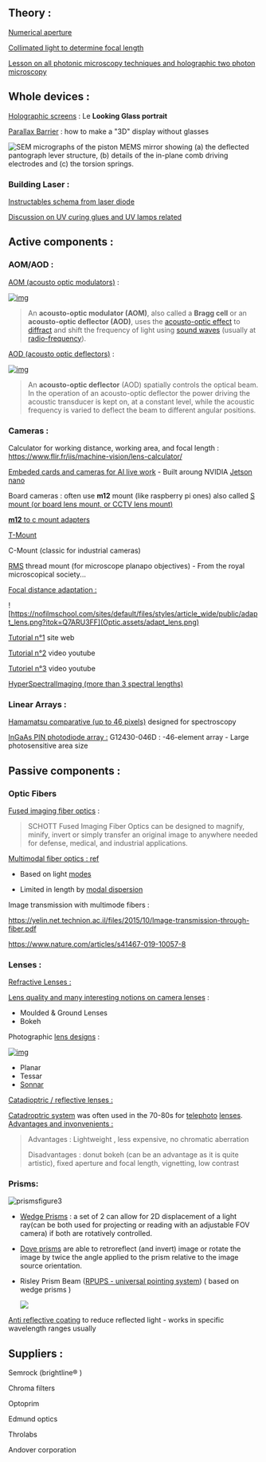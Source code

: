 ## Theory : 

[Numerical aperture](https://www.zeiss.com/microscopy/int/solutions/reference/basic-microscopy/numerical-aperture-and-resolution.html)

[Collimated light to determine focal length](https://www.edmundoptics.com/knowledge-center/video/tutorials/understanding-collimation-to-determine-optical-lens-focal-length/)



[Lesson on all photonic microscopy techniques and holographic two photon microscopy](https://www.vassanellilab.eu//wp-content/uploads/2016/02/holgraphic-two-photon-microscopy.pdf)

## Whole devices : 

[Holographic screens](https://www.crumpe.com/2020/12/looking-glass-portrait-cadre-photo-qui-transforme-les-portraits-iphone-en-hologrammes-3d/) : Le **Looking Glass portrait**

[Parallax Barrier](https://en.wikipedia.org/wiki/Parallax_barrier) : how to make a "3D" display without glasses 

![SEM micrographs of the piston MEMS mirror showing (a) the deflected pantograph lever structure, (b) details of the in-plane comb driving electrodes and (c) the torsion springs.](Optic.assets/SEM-micrographs-of-the-piston-MEMS-mirror-showing-a-the-deflected-pantograph-lever.jpg)

### Building Laser :

[Instructables schema from laser diode](https://www.instructables.com/id/How-to-build-a-laser-general-guide/)

[Discussion on UV curing glues and UV lamps related](https://www.researchgate.net/post/How_to_choose_a_UV_curing_lamp1) 



## Active components :

### AOM/AOD :

[AOM (acousto optic modulators)](https://en.wikipedia.org/wiki/Acousto-optic_modulator#Modelocking) : 

[![img](Optic.assets/260px-Acousto-optic_Modulator.png)](https://en.wikipedia.org/wiki/File:Acousto-optic_Modulator.png)

> An **acousto-optic modulator (AOM)**, also called a **Bragg cell** or an **acousto-optic deflector (AOD)**, uses the [acousto-optic effect](https://en.wikipedia.org/wiki/Acousto-optic_effect) to [diffract](https://en.wikipedia.org/wiki/Diffraction) and shift the frequency of light using [sound waves](https://en.wikipedia.org/wiki/Sound_wave) (usually at [radio-frequency](https://en.wikipedia.org/wiki/Radio-frequency)).

[AOD (acousto optic deflectors)](https://en.wikipedia.org/wiki/Acousto-optic_deflector) : 

[![img](Optic.assets/539px-Bragg's_Condition.jpg)](https://en.wikipedia.org/wiki/File:Bragg's_Condition.jpg)

> An **acousto-optic deflector** (AOD) spatially controls the optical  beam.  In the operation of an acousto-optic deflector the power driving  the acoustic transducer is kept on, at a constant level, while the  acoustic frequency is varied to deflect the beam to different angular  positions.



### Cameras :

Calculator for working distance, working area, and focal length : https://www.flir.fr/iis/machine-vision/lens-calculator/

[Embeded cards and cameras for AI live work](https://www.theimagingsource.com/embedded-vision/development-kits/nvidia-jetson-nano/?utm_medium=E-Mail&utm_source=Newsletter+on+December+02%2C+2020&utm_campaign=Newsletter+on+December+02%2C+2020+%28en_US%29&utm_content=hero) - Built aroung NVIDIA [Jetson nano](https://developer.nvidia.com/embedded/jetson-nano-developer-kit)

Board cameras : often use **m12**  mount (like raspberry pi ones) also called [S mount (or board lens mount, or CCTV lens mount)](https://en.wikipedia.org/wiki/S-mount_(CCTV_lens))

[**m12**  to c mount adapters](https://www.google.com/search?client=firefox-b-d&q=m12+to+c+mount+adapter) 

[T-Mount](https://en.wikipedia.org/wiki/T-mount)

C-Mount (classic for industrial cameras)

[RMS](https://en.wikipedia.org/wiki/Royal_Microscopical_Society) thread mount (for microscope planapo objectives) - From the royal microscopical society...

<u>Focal distance adaptation :</u> 



![https://nofilmschool.com/sites/default/files/styles/article_wide/public/adapt_lens.png?itok=Q7ARU3FF](Optic.assets/adapt_lens.png)

[Tutorial n°1](https://nofilmschool.com/2016/08/tutorial-mount-any-lens-your-camera-easy-trick) site web

[Tutorial n°2](https://www.youtube.com/watch?v=dj6Y1SDnQJQ) video youtube

[Tutoriel n°3](https://www.youtube.com/watch?v=UR7JHHgNd38) video youtube

[HyperSpectralImaging (more than 3 spectral lengths)](https://en.wikipedia.org/wiki/Hyperspectral_imaging)









### Linear Arrays : 

[Hamamatsu comparative (up to 46 pixels)](https://www.hamamatsu.com/eu/en/product/optical-sensors/photodiodes/ingaas-photodiode-array/ingaas-photodiode-array/index.html) designed for spectroscopy

<u>InGaAs PIN photodiode array :</u> 
G12430-046D : -46-element array - Large photosensitive area size



## Passive components :





### Optic Fibers

[Fused imaging fiber optics](https://www.schott.com/en-us/products/fused-imaging-fiber-optics) :

> SCHOTT Fused Imaging Fiber Optics can be designed to magnify, minify,  invert or simply transfer an original image to anywhere needed for  defense, medical, and industrial applications.



<u>Multimodal fiber optics : [ref](https://en.wikipedia.org/wiki/Multi-mode_optical_fiber)</u>

- Based on light [modes](https://en.wikipedia.org/wiki/Normal_mode)

- Limited in length by [modal dispersion](https://en.wikipedia.org/wiki/Modal_dispersion)

Image transmission with multimode fibers :

https://yelin.net.technion.ac.il/files/2015/10/Image-transmission-through-fiber.pdf

https://www.nature.com/articles/s41467-019-10057-8

### Lenses :

<u>Refractive Lenses :</u>

[Lens quality and many interesting notions on camera lenses](https://photography.tutsplus.com/articles/everything-you-need-to-know-about-lens-quality--photo-14430) :

- Moulded & Ground Lenses
- Bokeh

Photographic [lens designs](https://en.wikipedia.org/wiki/Photographic_lens_design#Types_of_lenses)  : 

[![img](Optic.assets/220px-Zeiss_Otus_55mm_f1.4_cut.jpg)](https://en.wikipedia.org/wiki/File:Zeiss_Otus_55mm_f1.4_cut.jpg)

- Planar
- Tessar
- [Sonnar](https://en.wikipedia.org/wiki/Zeiss_Sonnar)

<u>Catadioptric / reflective lenses :</u>

[Catadroptric system](https://en.wikipedia.org/wiki/Catadioptric_system) was often used in the 70-80s for [telephoto](https://en.wikipedia.org/wiki/Telephoto) [lenses](https://en.wikipedia.org/wiki/Photographic_lens). [Advantages and invonvenients :](https://advancedphototech.wordpress.com/lenses/mirror-mirror-a-guide-to-choosing-and-using-mirror-lenses/)

> Advantages : Lightweight , less expensive, no chromatic aberration
>
> Disadvantages : donut bokeh (can be an advantage as it is quite artistic), fixed aperture and focal length, vignetting, low contrast

### Prisms:

![prismsfigure3](Optic.assets/prismsfigure3.jpg)

- [Wedge Prisms](https://www.thorlabs.com/newgrouppage9.cfm?objectgroup_id=147) : a set of 2 can allow for 2D displacement of a light ray(can be both used for projecting or reading with an adjustable FOV camera) if both are rotatively controlled.
- [Dove prisms](https://www.thorlabs.com/newgrouppage9.cfm?objectgroup_id=6810) are able to retroreflect (and invert) image or rotate the image by twice the angle applied to the prism relative to the image source orientation.

- Risley Prism Beam ([RPUPS - universal pointing system](https://www.spiedigitallibrary.org/conference-proceedings-of-spie/9579/95790B/Risley-prism-universal-pointing-system-RPUPS/10.1117/12.2188088.short?SSO=1)) ( based on wedge prisms )

	![](Optic.assets/00010_psisdg9579_95790B_03.jpg)



[Anti reflective coating](https://en.wikipedia.org/wiki/Anti-reflective_coating) to reduce reflected light - works in specific wavelength ranges usually



## Suppliers :

Semrock (brightline:registered: )  

Chroma filters 

Optoprim

Edmund optics

Throlabs

Andover corporation





